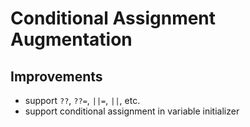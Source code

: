 # Conditional Assignment Augmentation

## Improvements
* support `??`, `??=`, `||=`, `||`, etc.
* support conditional assignment in variable initializer